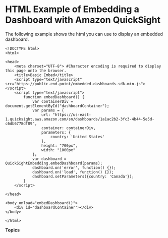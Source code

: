 # HTML Example of Embedding a Dashboard with Amazon QuickSight<a name="embedded-dashboards-example-html"></a>

The following example shows the html you can use to display an embedded dashboard\.

```
<!DOCTYPE html>
<html>

<head>
    <meta charset="UTF-8"> #Character encoding is required to display this page onto the browser. 
    <title>Basic Embed</title>
    <script type="text/javascript" src="https://public.end.point/embedded-dashboards-sdk.min.js"></script>
    <script type="text/javascript">
        function embedDashboard() {
            var containerDiv = document.getElementById("dashboardContainer");
            var params = {
                url: "https://us-east-1.quicksight.aws.amazon.com/sn/dashboards/1a1ac2b2-3fc3-4b44-5e5d-c6db6778df89",
                container: containerDiv,
                parameters: {
                    country: 'United States'
                },
                height: "700px",
                width: "1000px"
            };
            var dashboard = QuickSightEmbedding.embedDashboard(params);
            dashboard.on('error', function() {});
            dashboard.on('load', function() {});
            dashboard.setParameters({country: 'Canada'});
        }
    </script>

</head>

<body onload="embedDashboard()">
    <div id="dashboardContainer"></div>
</body>

</html>
```

**Topics**
